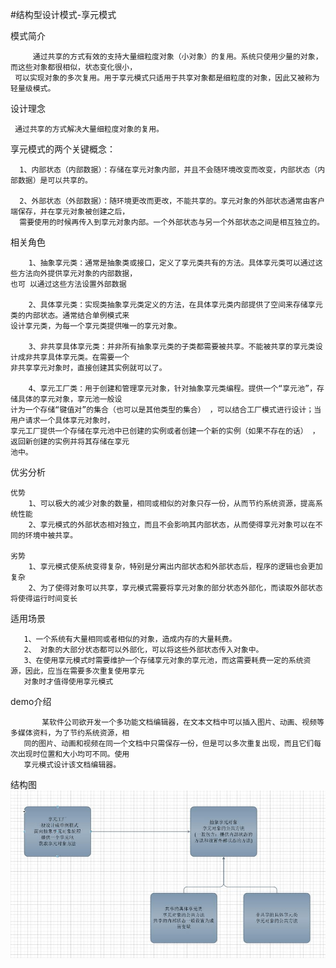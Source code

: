 #结构型设计模式-享元模式

模式简介
    
         通过共享的方式有效的支持大量细粒度对象（小对象）的复用。系统只使用少量的对象，而这些对象都很相似，状态变化很小，
     可以实现对象的多次复用。用于享元模式只适用于共享对象都是细粒度的对象，因此又被称为轻量级模式。

设计理念
     
     通过共享的方式解决大量细粒度对象的复用。
     
享元模式的两个关键概念：
      
      1、内部状态（内部数据）：存储在享元对象内部，并且不会随环境改变而改变，内部状态（内部数据）是可以共享的。
      
      2、外部状态（外部数据）：随环境更改而更改，不能共享的。享元对象的外部状态通常由客户端保存，并在享元对象被创建之后，
      需要使用的时候再传入到享元对象内部。一个外部状态与另一个外部状态之间是相互独立的。

相关角色
    
        1、抽象享元类：通常是抽象类或接口，定义了享元类共有的方法。具体享元类可以通过这些方法向外提供享元对象的内部数据，
    也可 以通过这些方法设置外部数据
    
        2、具体享元类：实现类抽象享元类定义的方法，在具体享元类内部提供了空间来存储享元类的内部状态。通常结合单例模式来
    设计享元类，为每一个享元类提供唯一的享元对象。
    
        3、非共享具体享元类：并非所有抽象享元类的子类都需要被共享。不能被共享的享元类设计成非共享具体享元类。在需要一个
    非共享享元对象时，直接创建其实例就可以了。
    
        4、享元工厂类：用于创建和管理享元对象，针对抽象享元类编程。提供一个“享元池”，存储具体的享元对象，享元池一般设
    计为一个存储“键值对”的集合（也可以是其他类型的集合） ，可以结合工厂模式进行设计；当用户请求一个具体享元对象时，
    享元工厂提供一个存储在享元池中已创建的实例或者创建一个新的实例（如果不存在的话） ，返回新创建的实例并将其存储在享元
    池中。
    
优劣分析
    
    优势
        1、可以极大的减少对象的数量，相同或相似的对象只存一份，从而节约系统资源，提高系统性能
        2、享元模式的外部状态相对独立，而且不会影响其内部状态，从而使得享元对象可以在不同的环境中被共享。
        
    劣势
        1、享元模式使系统变得复杂，特别是分离出内部状态和外部状态后，程序的逻辑也会更加复杂
        2、为了使得对象可以共享，享元模式需要将享元对象的部分状态外部化，而读取外部状态将使得运行时间变长
        
适用场景
        
       1、一个系统有大量相同或者相似的对象，造成内存的大量耗费。
       2、 对象的大部分状态都可以外部化，可以将这些外部状态传入对象中。
       3、在使用享元模式时需要维护一个存储享元对象的享元池，而这需要耗费一定的系统资源，因此，应当在需要多次重复使用享元
       对象时才值得使用享元模式
       
demo介绍

           某软件公司欲开发一个多功能文档编辑器，在文本文档中可以插入图片、动画、视频等多媒体资料，为了节约系统资源，相
       同的图片、动画和视频在同一个文档中只需保存一份，但是可以多次重复出现，而且它们每次出现时位置和大小均可不同。使用
       享元模式设计该文档编辑器。

结构图
![](/flyweightpattern/src/main/static/structure.jpg)